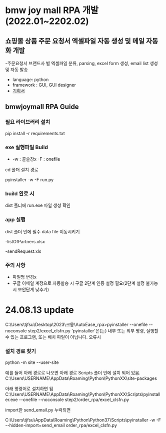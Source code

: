 # bmw joy mall RPA 개발(2022.01~2202.02)

## 쇼핑몰 상품 주문 요청서 엑셀파일 자동 생성 및 메일 자동화 개발

-주문요청서 브랜드사 별 엑셀파일 분류, parsing, excel form 생성, email list 생성 및 자동 발송
- language: python
- framework : GUI, GUI designer
- [기획서](https://shy-ferryboat-2ca.notion.site/RPA-c87df6d07b194e82acd97752ccdc0ac3) 

## bmwjoymall RPA Guide

### 필요 라이브러리 설치 

pip install -r requirements.txt

### exe 실행파일 Build
- -w : 콜솔창x -F : onefile 

cd 폴더 설치 경로

pyinstaller -w -F run.py

### build 완료 시

dist 폴더에 run.exe 파일 생성 확인

### app 실행

dist 폴더 안에 필수 data file 이동시키기 

-listOfPartners.xlsx 

-sendRequest.xls 

### 주의 사항
- 파일명 변경x
- 구글 이메일 계정으로 자동발송 시 구글 2단계 인증 설정 필요(2단계 설정 불가능 시 보안단계 낮추기)

# 24.08.13 update
C:\Users\tjfsu\Desktop\2023\크몽\AutoEase_rpa>pyinstaller --onefile --noconsole step2/excel_clsfn.py
'pyinstaller'은(는) 내부 또는 외부 명령, 실행할 수 있는 프로그램, 또는
배치 파일이 아닙니다. 오류시 

### 설치 경로 찾기
python -m site --user-site

예를 들어 아래 경로로 나오면 아래 경로 Scripts 폴더 안에 설치 되어 있음.
C:\Users\USERNAME\AppData\Roaming\Python\PythonXX\site-packages

아래 명령어로 설치하면 됨
C:\Users\USERNAME\AppData\Roaming\Python\PythonXX\Scripts\pyinstaller.exe --onefile --noconsole step2/order_rpa/excel_clsfn.py

import한 send_email.py 누락되면

C:\Users\tjfsu\AppData\Roaming\Python\Python37\Scripts\pyinstaller -w -F --hidden-import=send_email order_rpa/excel_clsfn.py
